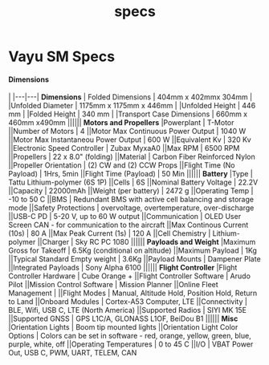 ﻿---
title: specs
---

# Vayu SM Specs
#### Dimensions
|
|---|---|
**Dimensions** | Folded Dimensions       | 404mm x 402mmx 304mm
| |Unfolded Diameter |  1175mm x 1175mm x 446mm
| |Unfolded Height                    | 446 mm
| |Folded Height                      | 340 mm
| |Transport Case Dimensions          | 660mm x 460mm x490mm
||||||
**Motors and Propellers** |Powerplant                          | T-Motor
||Number of Motors                    | 4
||Motor Max Continuous Power Output   | 1040 W
||Motor Max Instantaneou Power Output | 600 W
||Equivalent Kv                       | 320 Kv
||Electronic Speed Controller         | Zubax MyxaA0 
||Max RPM                             | 6500 RPM
||Propellers                          | 22 x 8.0" (folding)
||Material                            | Carbon Fiber Reinforced Nylon
||Propeller Orientation               | (2) CW and (2) CCW Props
||Flight Time (No Payload)            | 1Hrs, 5min
||Flight Time (Payload)               | 50 Min
||||||
**Battery** |Type |	Tattu Lithium-polymer (6S 1P)
||Cells |	6S
||Nominal Battery Voltage |	22.2V
||Capacity |	22000mAh
||Weight (per battery) |	2472 g
||Operating Temp |	-10 to 50 C
||BMS |	Redundant BMS with active cell balancing and storage mode
||Safety Protections |	overvoltage, overtemperature, over-discharge
||USB-C PD |	5-20 V, up to 60 W output
||Communication |	OLED User Screen CAN - for communication to the aircraft
||Max Continous Current (10s) |	80 A
||Max Peak Current (1s) |	120 A
||Cell Chemistry |	Lithium-polymer
||Charger |	 Sky RC PC 1080
||||||
**Payloads and Weight** |Maximum Gross for Takeoff |	6.5Kg (conditional on altitude)
||Maximum Payload |	1Kg
||Typical Standard Empty weight |	3.6Kg
||Payload Mounts |	Dampener Plate
||Integrated Payloads |	Sony Alpha 6100 
||||||
**Flight Controller** |Flight Controller Hardware |	Cube Orange +
||Flight Controller Software |	Arudo Pilot
||Mission Control Software |	Mission Planner
||Online Fleet Management |
||Flight Modes |	Manual, Altitude Hold, Position Hold, Return to Land
||Onboard Modules |	Cortex-A53 Computer, LTE
||Connectivity |	BLE, Wifi, USB C, LTE (North America)
||Supported Radios |	SIYI MK 15E
||Supported GNSS |	GPS L1C/A, GLONASS L1OF, BeiDou B1
||||||
**Misc** |Orientation Lights |	Boom tip mounted lights
||Orientation Light Color Options |	Colors can be set in software - red, orange, yellow, green, blue, purple, white, off
||Operating Temperatures |	0 to 45 C
||I/O |	VBAT Power Out, USB C, PWM, UART, TELEM, CAN


